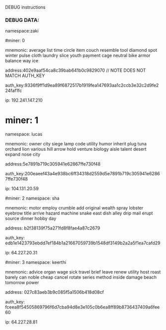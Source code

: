 DEBUG instructions

### DEBUG DATA:
namespace:zaki

#miner: 0

mnemonic: average list time circle item couch resemble tool diamond spot winter pulse cloth laundry slice youth payment cage neutral bike armor balance way ice

address:402e9aaf54ca8c39bab641b0c9829070
// NOTE DOES NOT MATCH AUTH_KEY

auth_key:9336f9ff1d9ea89f6872517b1919fea147693aa1c2ccb3e32c2d9fe224faf1fc

ip: 192.241.147.210


# miner: 1

namespace: lucas

mnemonic: owner city siege lamp code utility humor inherit plug tuna orchard lion various hill arrow hold venture biology aisle talent desert expand nose city

address:5e7891b719c305941e62867ffe730f48

auth_key:200eaeef43a4e938bc6ff34318d2559d5e7891b719c305941e62867ffe730f48

ip: 104.131.20.59

#miner: 2
namespace: sha

mnemonic: motor employ crumble add original wealth spray lobster eyebrow title arrive hazard machine snake east dish alley drip mail erupt source dinner hobby day

address: b2f38139f75a271fd8f8fae4a87c2679

auth_key: edb1e1423793ebdd7ef184b1a21667059739b1548df3149b2a2a5f1ea7cafd29

ip: 64.227.20.31

#miner: 3
namespace: keerthi

mnemonic: advice organ wage sick travel brief leave renew utility host roast barely can noble cheap cancel rotate series method inside damage beach tomorrow power

address: 027c83aeb3b9c085f5a1506b418d08cf

auth_key: fceea8f54505869796f6d7cba94d8e3e105c0b6ea8ff89b8736437409a6fee60

ip: 64.227.28.81
